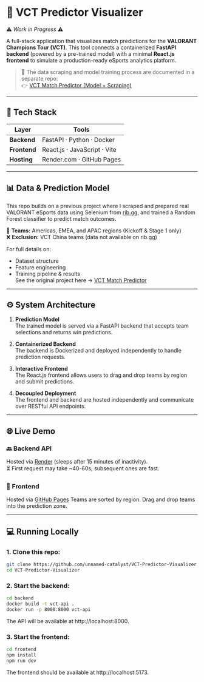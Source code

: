# 🧠 VCT Predictor Visualizer

⚠️ *Work in Progress* ⚠️

A full-stack application that visualizes match predictions for the **VALORANT Champions Tour (VCT)**. This tool connects a containerized **FastAPI backend** (powered by a pre-trained model) with a minimal **React.js frontend** to simulate a production-ready eSports analytics platform.

> 🔗 The data scraping and model training process are documented in a separate repo:  
> 👉 [VCT Match Predictor (Model + Scraping)](https://github.com/unnamed-catalyst/VCT-Match-Predictor)

---

## 🔧 Tech Stack

<div align="center">

| Layer       | Tools                             |
|-------------|-----------------------------------|
| **Backend** | FastAPI · Python · Docker         |
| **Frontend**| React.js · JavaScript · Vite      |
| **Hosting** | Render.com · GitHub Pages         |

</div>

---

## 📊 Data & Prediction Model

This repo builds on a previous project where I scraped and prepared real VALORANT eSports data using Selenium from [rib.gg](https://www.rib.gg/), and trained a Random Forest classifier to predict match outcomes.

📌 **Teams:** Americas, EMEA, and APAC regions (Kickoff & Stage 1 only)  
❌ **Exclusion:** VCT China teams (data not available on rib.gg)

For full details on:
- Dataset structure  
- Feature engineering  
- Training pipeline & results  
See the original project here → [VCT Match Predictor](https://github.com/unnamed-catalyst/VCT-Match-Predictor)

---

## ⚙️ System Architecture

1. **Prediction Model**  
   The trained model is served via a FastAPI backend that accepts team selections and returns win predictions.

2. **Containerized Backend**  
   The backend is Dockerized and deployed independently to handle prediction requests.

3. **Interactive Frontend**  
   The React.js frontend allows users to drag and drop teams by region and submit predictions.

4. **Decoupled Deployment**  
   The frontend and backend are hosted independently and communicate over RESTful API endpoints.

---

## 🌐 Live Demo

### 🔙 Backend API  
Hosted via [Render](https://vct-predictor-visualizer.onrender.com/docs) (sleeps after 15 minutes of inactivity).  
⏳ First request may take ~40-60s; subsequent ones are fast.

### 🔮 Frontend 
Hosted via [GitHub Pages](https://unnamed-catalyst.github.io/VCT-Predictor-Visualizer/) 
Teams are sorted by region. Drag and drop teams into the prediction zone.

---

## 💻 Running Locally

### 1. Clone this repo:
```bash
git clone https://github.com/unnamed-catalyst/VCT-Predictor-Visualizer.git
cd VCT-Predictor-Visualizer
```

### 2. Start the backend:

```bash
cd backend
docker build -t vct-api .
docker run -p 8000:8000 vct-api
```
The API will be available at http://localhost:8000.

### 3. Start the frontend:

```bash
cd frontend
npm install
npm run dev
```
The frontend should be available at http://localhost:5173.







